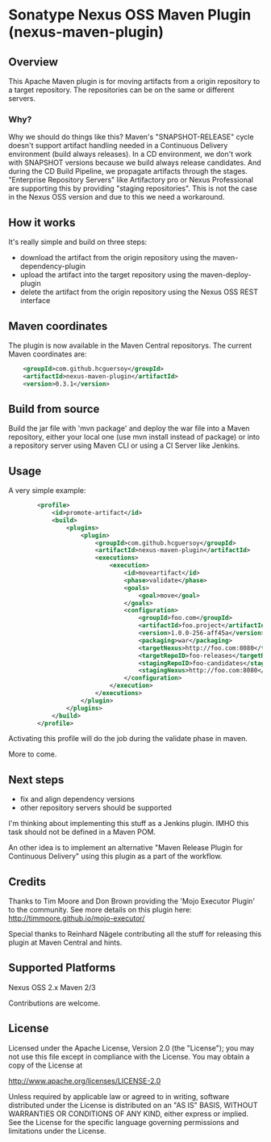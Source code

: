# Sonatype Nexus OSS Maven Plugin (nexus-maven-plugin)

## Overview

This Apache Maven plugin is for moving artifacts from a origin repository 
to a target repository. The repositories can be on the same or different servers.

### Why?

Why we should do things like this? 
Maven's "SNAPSHOT-RELEASE" cycle doesn't support artifact handling needed in a 
Continuous Delivery environment (build always releases). In a CD environment, we
don't work with SNAPSHOT versions because we build always release candidates.
And during the CD Build Pipeline, we propagate artifacts through the stages.
"Enterprise Repository Servers" like Artifactory pro or Nexus Professional are 
supporting this by providing "staging repositories". This is not the
case in the Nexus OSS version and due to this we need a workaround.

## How it works

It's really simple and build on three steps:

- download the artifact from the origin repository using the maven-dependency-plugin
- upload the artifact into the target repository using the maven-deploy-plugin
- delete the artifact from the origin repository using the Nexus OSS REST interface

## Maven coordinates

The plugin is now available in the Maven Central repositorys.
The current Maven coordinates are:

```XML
    <groupId>com.github.hcguersoy</groupId>
    <artifactId>nexus-maven-plugin</artifactId>
    <version>0.3.1</version>
```

## Build from source

Build the jar file with 'mvn package' and deploy the war file into a Maven repository, 
either your local one (use mvn install instead of package) or into a repository server using
Maven CLI or using a CI Server like Jenkins.

## Usage

A very simple example:

```XML
        <profile>
            <id>promote-artifact</id>
            <build>
                <plugins>
                    <plugin>
                        <groupId>com.github.hcguersoy</groupId>
                        <artifactId>nexus-maven-plugin</artifactId>
                        <executions>
                            <execution>
                                <id>moveartifact</id>
                                <phase>validate</phase>
                                <goals>
                                    <goal>move</goal>
                                </goals>
                                <configuration>
                                    <groupId>foo.com</groupId>
                                    <artifactId>foo.project</artifactId>
                                    <version>1.0.0-256-aff45a</version>
                                    <packaging>war</packaging>
                                    <targetNexus>http://foo.com:8080</targetNexus>
                                    <targetRepoID>foo-releases</targetRepoID>
                                    <stagingRepoID>foo-candidates</stagingRepoID>
                                    <stagingNexus>http://foo.com:8080</stagingNexus>
                                </configuration>
                            </execution>
                        </executions>
                    </plugin>
                </plugins>
            </build>
        </profile>
```

Activating this profile will do the job during the validate phase in maven.

More to come.

## Next steps

- fix and align dependency versions
- other repository servers should be supported 

I'm thinking about implementing this stuff as a Jenkins plugin. IMHO this task should not be defined in a Maven POM. 

An other idea is to implement an alternative "Maven Release Plugin for Continuous Delivery" using this plugin as a part of the workflow.

## Credits

Thanks to Tim Moore and Don Brown providing the 'Mojo Executor Plugin' to the community.
See more details on this plugin here: http://timmoore.github.io/mojo-executor/

Special thanks to Reinhard Nägele contributing all the stuff for releasing this plugin at Maven Central and hints.

## Supported Platforms

Nexus OSS 2.x
Maven 2/3

Contributions are welcome.

## License

Licensed under the Apache License, Version 2.0 (the "License"); 
you may not use this file except in compliance with the License. 
You may obtain a copy of the License at

http://www.apache.org/licenses/LICENSE-2.0

Unless required by applicable law or agreed to in writing, software distributed 
under the License is distributed on an "AS IS" BASIS, WITHOUT WARRANTIES OR 
CONDITIONS OF ANY KIND, either express or implied. See the License for the 
specific language governing permissions and limitations under the License.
